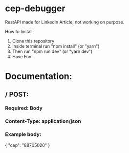 # cep-debugger

RestAPI made for Linkedin Article, not working on purpose.

How to Install:
1. Clone this repository
2. Inside terminal run "npm install" (or "yarn")
3. Then run "npm run dev" (or "yarn dev")
4. Have Fun.

# Documentation:

## / POST:
### Required: Body
### Content-Type: application/json

### Example body:
  {
    "cep": "88705020"
  }

